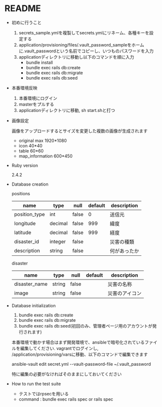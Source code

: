 # README

* 初めに行うこと
  1. secrets_sample.ymlを複製してsecrets.ymlにリネーム、各種キーを設定する
  2. application/provisioning/files/.vault_password_sampleをホームに.vault_passwordという名前でコピーし、いつものパスワードを入力
  3. applicationディレクトリに移動し以下のコマンドを順に入力
      * bundle install
      * bundle exec rails db:create
      * bundle exec rails db:migrate
      * bundle exec rails db:seed

* 本番環境反映

  1. 本番環境にログイン
  2. masterをプルする
  3. applicationディレクトリに移動, sh start.shと打つ

* 画像設定

  画像をアップロードするとサイズを変更した複数の画像が生成されます

  - original max 1920*1080
  - icon 40*40
  - table 60*60
  - map_information 600*450

* Ruby version

  2.4.2

* Database creation

  positions

  |name           |type     |null   |default  |description  |
  |---------------|---------|-------|---------|-------------|
  |position_type  |int      |false  |0        |送信元        |
  |longitude      |decimal  |false  |999      |緯度          |
  |latitude       |decimal  |false  |999      |経度          |
  |disaster_id    |integer  |false  |         |災害の種類     |
  |description    |string   |false  |         |何があったか   |

  disaster

  |name           |type     |null   |default  |description  |
  |---------------|---------|-------|---------|-------------|
  |disaster_name  |string   |false  |         |災害の名称    |
  |image          |string   |false  |         |災害のアイコン |

* Database initialization
  1. bundle exec rails db:create
  2. bundle exec rails db:migrate
  3. bundle exec rails db:seed(初回のみ、管理者ページ用のアカウントが発行されます)

  本番環境で動かす場合はまず開発環境で、ansibleで暗号化されているファイルを編集してください. vagrantでログインし, /application/provisioning/varsに移動、以下のコマンドで編集できます

  ansible-vault edit secret.yml --vault-password-file ~/.vault_password

  特に編集の必要がなければそのままにしておいてください

* How to run the test suite
  * テストではrpsecを用いる
  * command : bundle exec rails spec or rails spec
